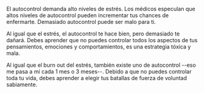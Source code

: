 El autocontrol demanda alto niveles de estrés.  Los médicos especulan que altos niveles de autocontrol pueden incrementar tus chances de enfermarte. Demasiado autocontrol puede ser malo para ti.

Al igual que el estrés, el autocontrol te hace bien, pero demasiado te dañará. Debes aprender que no puedes controlar todos los aspectos de tus pensamientos, emociones y comportamientos, es una estrategia tóxica y mala. 

Al igual que el burn out del estrés, también existe uno de autocontrol --eso me pasa a mí cada 1 mes o 3 meses--. Debido a que no puedes controlar toda tu vida, debes aprender a elegir tus batallas de fuerza de voluntad sabiamente. 